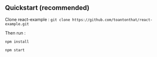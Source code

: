 ## Quickstart (recommended)

Clone react-example : `git clone https://github.com/toantonthat/react-example.git`

Then run : 
```
npm install 

npm start
